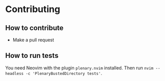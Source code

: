 # Contributing

## How to contribute

- Make a pull request

## How to run tests

You need Neovim with the plugin `plenary.nvim` installed. Then run `nvim --headless -c 'PlenaryBustedDirectory tests'`.

